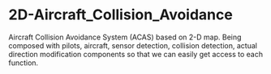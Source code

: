 # 2D-Aircraft_Collision_Avoidance
Aircraft Collision Avoidance System (ACAS) based on 2-D map. Being composed with pilots, aircraft, sensor detection, collision detection, actual direction modification components so that we can easily get access to each function.

